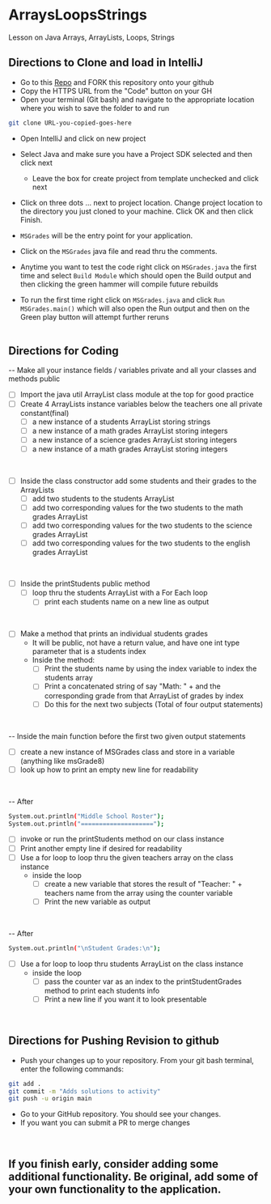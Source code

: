 # ArraysLoopsStrings
Lesson on Java Arrays, ArrayLists, Loops, Strings
## Directions to Clone and load in IntelliJ

- Go to this [Repo](https://github.com/ocskier/arrays-loops-strings-debrief.git) and FORK this repository onto your github
- Copy the HTTPS URL from the "Code" button on your GH
- Open your terminal (Git bash) and navigate to the appropriate location where you wish to save the folder to and run 
```bash 
git clone URL-you-copied-goes-here
```

- Open IntelliJ and click on new project
- Select Java and make sure you have a Project SDK selected and then click next
  - Leave the box for create project from template unchecked and click next
- Click on three dots ... next to project location. Change project location to the directory you just cloned to your machine. Click OK and then click Finish.

- `MSGrades` will be the entry point for your application.
- Click on the `MSGrades` java file and read thru the comments.
- Anytime you want to test the code right click on `MSGrades.java` the first time and 
  select `Build Module` which should open the Build output and then clicking the green
  hammer will compile future rebuilds
- To run the first time right click on `MSGrades.java` and click `Run MSGrades.main()` 
  which will also open the Run output and then on the Green play button will attempt
  further reruns
<br><br>

## Directions for Coding
-- Make all your instance fields / variables private and all your classes and methods public 
- [ ] Import the java util ArrayList class module at the top for good practice
- [ ] Create 4 ArrayLists instance variables below the teachers one all private constant(final)
   - [ ] a new instance of a students ArrayList storing strings
   - [ ] a new instance of a math grades ArrayList storing integers
   - [ ] a new instance of a science grades ArrayList storing integers
   - [ ] a new instance of a math grades ArrayList storing integers
<br>

- [ ] Inside the class constructor add some students and their grades to the ArrayLists
   - [ ] add two students to the students ArrayList
   - [ ] add two corresponding values for the two students to the math grades ArrayList
   - [ ] add two corresponding values for the two students to the science grades ArrayList
   - [ ] add two corresponding values for the two students to the english grades ArrayList
<br>

- [ ] Inside the printStudents public method
   - [ ] loop thru the students ArrayList with a For Each loop
     - [ ] print each students name on a new line as output
<br>

- [ ] Make a method that prints an individual students grades
    - It will be public, not have a return value, and have one int type parameter that is a students index
    - Inside the method:
        - [ ] Print the students name by using the index variable to index the students array
        - [ ] Print a concatenated string of say "Math: " + and the corresponding grade from that ArrayList of grades by index
        - [ ] Do this for the next two subjects
          (Total of four output statements)
<br>

-- Inside the main function before the first two given output statements
  - [ ] create a new instance of MSGrades class and store in a variable
    (anything like msGrade8)
  - [ ] look up how to print an empty new line for readability
<br>

-- After
```bash
System.out.println("Middle School Roster");
System.out.println("====================");
```
- [ ] invoke or run the printStudents method on our class instance
- [ ] Print another empty line if desired for readability
- [ ] Use a for loop to loop thru the given teachers array on the class instance
  - inside the loop
    - [ ] create a new variable that stores the result of "Teacher: " + teachers name from the array using the counter variable
    - [ ] Print the new variable as output
<br>

-- After
```bash
System.out.println("\nStudent Grades:\n");
```
- [ ] Use a for loop to loop thru students ArrayList on the class instance
  - inside the loop
    - [ ] pass the counter var as an index to the printStudentGrades method to print each students info
    - [ ] Print a new line if you want it to look presentable

<br>

## Directions for Pushing Revision to github
- Push your changes up to your repository. From your git bash terminal, enter the following commands:
```bash
git add .
git commit -m "Adds solutions to activity"
git push -u origin main
```
- Go to your GitHub repository. You should see your changes.
- If you want you can submit a PR to merge changes
<br>

## If you finish early, consider adding some additional functionality. Be original, add some of your own functionality to the application.

